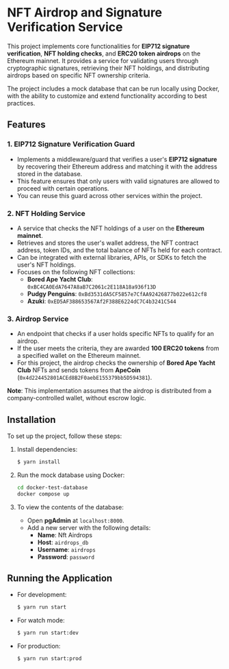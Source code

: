 # NFT Airdrop and Signature Verification Service

This project implements core functionalities for **EIP712 signature verification**, **NFT holding checks**, and **ERC20 token airdrops** on the Ethereum mainnet. It provides a service for validating users through cryptographic signatures, retrieving their NFT holdings, and distributing airdrops based on specific NFT ownership criteria.

The project includes a mock database that can be run locally using Docker, with the ability to customize and extend functionality according to best practices.

## Features

### 1. EIP712 Signature Verification Guard
- Implements a middleware/guard that verifies a user's **EIP712 signature** by recovering their Ethereum address and matching it with the address stored in the database.
- This feature ensures that only users with valid signatures are allowed to proceed with certain operations.
- You can reuse this guard across other services within the project.

### 2. NFT Holding Service
- A service that checks the NFT holdings of a user on the **Ethereum mainnet**.
- Retrieves and stores the user's wallet address, the NFT contract address, token IDs, and the total balance of NFTs held for each contract.
- Can be integrated with external libraries, APIs, or SDKs to fetch the user's NFT holdings.
- Focuses on the following NFT collections:
  - **Bored Ape Yacht Club**: `0xBC4CA0EdA7647A8aB7C2061c2E118A18a936f13D`
  - **Pudgy Penguins**: `0xBd3531dA5CF5857e7CfAA92426877b022e612cf8`
  - **Azuki**: `0xED5AF388653567Af2F388E6224dC7C4b3241C544`

### 3. Airdrop Service
- An endpoint that checks if a user holds specific NFTs to qualify for an airdrop.
- If the user meets the criteria, they are awarded **100 ERC20 tokens** from a specified wallet on the Ethereum mainnet.
- For this project, the airdrop checks the ownership of **Bored Ape Yacht Club** NFTs and sends tokens from **ApeCoin** (`0x4d224452801ACEd8B2F0aebE155379bb5D594381`).

**Note**: This implementation assumes that the airdrop is distributed from a company-controlled wallet, without escrow logic.

## Installation

To set up the project, follow these steps:

1. Install dependencies:
   ```bash
   $ yarn install
   ```

2. Run the mock database using Docker:
   ```bash
   cd docker-test-database
   docker compose up
   ```

3. To view the contents of the database:
   - Open **pgAdmin** at `localhost:8000`.
   - Add a new server with the following details:
     - **Name**: Nft Airdrops
     - **Host**: `airdrops_db`
     - **Username**: `airdrops`
     - **Password**: `password`

## Running the Application

- For development:
  ```bash
  $ yarn run start
  ```

- For watch mode:
  ```bash
  $ yarn run start:dev
  ```

- For production:
  ```bash
  $ yarn run start:prod
  ```
